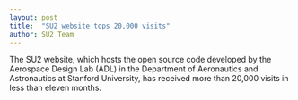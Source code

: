 ```yaml
---
layout: post
title:  "SU2 website tops 20,000 visits"
author: SU2 Team
---
```


The SU2 website, which hosts the open source code
developed by the Aerospace Design Lab (ADL) in the
Department of Aeronautics and Astronautics at
Stanford University, has received more than 20,000
visits in less than eleven months.
